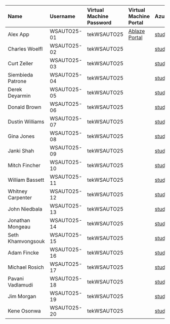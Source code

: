 | Name                  | Username    | Virtual Machine Password   | Virtual Machine Portal                        | Azure account                             | Azure account password   |
|:----------------------|:------------|:---------------------------|:----------------------------------------------|:------------------------------------------|:-------------------------|
| Alex App              | WSAUTO25-01 | tekWSAUTO25                | [Ablaze Portal](https://my.ablazedesktop.com) | student001@opscosolutions.onmicrosoft.com | P@ssw0rd20250722!         |
| Charles Woelfl        | WSAUTO25-02 | tekWSAUTO25               |                                               | student002@opscosolutions.onmicrosoft.com | P@ssw0rd20250722!         |
| Curt Zeller           | WSAUTO25-03 | tekWSAUTO25               |                                               | student003@opscosolutions.onmicrosoft.com | P@ssw0rd20250722!         |
| Siembieda Patrone     | WSAUTO25-04 | tekWSAUTO25               |                                               | student004@opscosolutions.onmicrosoft.com | P@ssw0rd20250722!         |
| Derek Deyarmin        | WSAUTO25-05 | tekWSAUTO25               |                                               | student005@opscosolutions.onmicrosoft.com | P@ssw0rd20250722!         |
| Donald Brown          | WSAUTO25-06 | tekWSAUTO25               |                                               | student006@opscosolutions.onmicrosoft.com | P@ssw0rd20250722!         |
| Dustin Williams       | WSAUTO25-07 | tekWSAUTO25               |                                               | student007@opscosolutions.onmicrosoft.com | P@ssw0rd20250722!         |
| Gina Jones            | WSAUTO25-08 | tekWSAUTO25               |                                               | student008@opscosolutions.onmicrosoft.com | P@ssw0rd20250722!         |
| Janki Shah            | WSAUTO25-09 | tekWSAUTO25               |                                               | student009@opscosolutions.onmicrosoft.com | P@ssw0rd20250722!         |
| Mitch Fincher         | WSAUTO25-10 | tekWSAUTO25               |                                               | student010@opscosolutions.onmicrosoft.com | P@ssw0rd20250722!         |
| William Bassett       | WSAUTO25-11 | tekWSAUTO25              |                                               | student011@opscosolutions.onmicrosoft.com | P@ssw0rd20250722!         |
| Whitney Carpenter     | WSAUTO25-12 | tekWSAUTO25              |                                               | student012@opscosolutions.onmicrosoft.com | P@ssw0rd20250722!         |
| John Niedbala         | WSAUTO25-13 | tekWSAUTO25              |                                               | student013@opscosolutions.onmicrosoft.com | P@ssw0rd20250722!        |
| Jonathan Mongeau      | WSAUTO25-14 | tekWSAUTO25             |                                               | student014@opscosolutions.onmicrosoft.com | P@ssw0rd20250722!         |
| Seth Khamvongsouk     | WSAUTO25-15 | tekWSAUTO25              |                                               | student015@opscosolutions.onmicrosoft.com | P@ssw0rd20250722!         |
| Adam Fincke           | WSAUTO25-16 | tekWSAUTO25             |                                               | student016@opscosolutions.onmicrosoft.com | P@ssw0rd20250722!         |
| Michael Rosich        | WSAUTO25-17 | tekWSAUTO25             |                                               | student017@opscosolutions.onmicrosoft.com | P@ssw0rd20250722!         |
| Pavani Vadlamudi      | WSAUTO25-18 | tekWSAUTO25             |                                               | student018@opscosolutions.onmicrosoft.com | P@ssw0rd20250722!         |
| Jim Morgan            | WSAUTO25-19 | tekWSAUTO25             |                                               | student019@opscosolutions.onmicrosoft.com | P@ssw0rd20250722!         |
| Kene Osonwa           | WSAUTO25-20 | tekWSAUTO25             |                                               | student020@opscosolutions.onmicrosoft.com | P@ssw0rd20250722!         |
